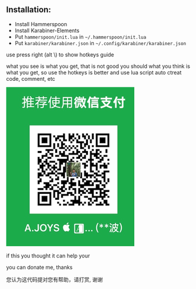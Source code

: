 Installation:
-------------

* Install Hammerspoon
* Install Karabiner-Elements
* Put `hammerspoon/init.lua` in `~/.hammerspoon/init.lua`
* Put `karabiner/karabiner.json` in `~/.config/karabiner/karabiner.json`

use
press right (alt \\) to show hotkeys guide

what you see is what you get, that is not good
you should what you think is what you get, so use the hotkeys is better
and use lua script auto ctreat code, comment, etc 

![](resources/5467FCC10335F0C8F8E685A90A430F29.jpg)

 if this you thought it can help your

you can donate me, thanks

您认为这代码提对您有帮助，请打赏, 谢谢
